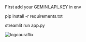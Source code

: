 FIrst add your GEMINI_API_KEY in env

pip install -r requirements.txt

streamlit run app.py

![logoauraflix](https://github.com/user-attachments/assets/17271630-8525-428f-9b0e-a479ae0860ca)
